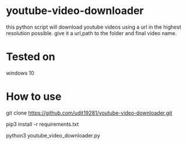 # youtube-video-downloader
this python script will download youtube videos using a url in the highest resolution possible. give it a url,path to the folder and final video name.

# Tested on
windows 10

# How to use

git clone https://github.com/udit19281/youtube-video-downloader.git

pip3 install -r requirements.txt

python3 youtube_video_downloader.py


